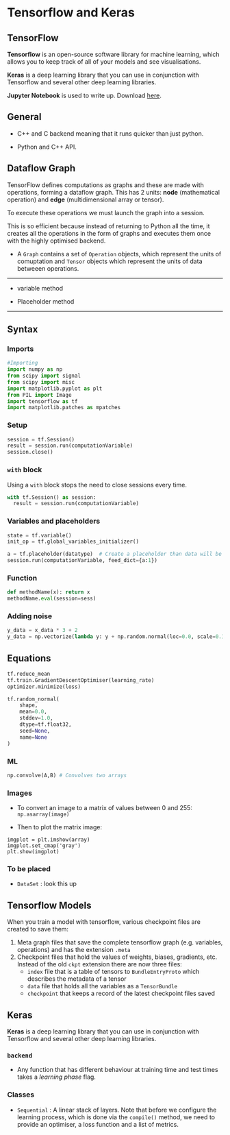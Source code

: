 # Tensorflow and Keras

## TensorFlow

**Tensorflow** is an open-source software library for machine learning, which allows you to keep track of all of your models and see visualisations.

**Keras** is a deep learning library that you can use in conjunction with Tensorflow and several other deep learning libraries.

**Jupyter Notebook** is used to write up. Download [here](https://jupyter.readthedocs.io/en/latest/install.html#new-to-python-and-jupyter).

## General

* C++ and C backend meaning that it runs quicker than just python.

* Python and C++ API.

## Dataflow Graph

TensorFlow defines computations as graphs and these are made with operations, forming a dataflow graph. This has 2 units: **node** (mathematical operation) and **edge** (multidimensional array or tensor).

To execute these operations we must launch the graph into a session.

This is so efficient because instead of returning to Python all the time, it creates all the operations in the form of graphs and executes them once with the highly optimised backend.

* A `Graph` contains a set of `Operation` objects, which represent the units of comuptation and `Tensor` objects which represent the units of data betweeen operations.
---

* variable method

* Placeholder method

---

## Syntax

### Imports

```python
#Importing
import numpy as np
from scipy import signal
from scipy import misc
import matplotlib.pyplot as plt
from PIL import Image
import tensorflow as tf
import matplotlib.patches as mpatches
```

### Setup

```python
session = tf.Session()
result = session.run(computationVariable)
session.close()
```

### `with` block

Using a `with` block stops the need to close sessions every time.

```python
with tf.Session() as session:
  result = session.run(computationVariable)
```

### Variables and placeholders

```python
state = tf.variable()
init_op = tf.global_variables_initializer()

a = tf.placeholder(datatype)  # Create a placeholder than data will be placed in when run
session.run(computationVariable, feed_dict={a:1})
```

### Function

```python
def methodName(x): return x
methodName.eval(session=sess)
```

### Adding noise

```python
y_data = x_data * 3 + 2
y_data = np.vectorize(lambda y: y + np.random.normal(loc=0.0, scale=0.1))(y_data)
```

## Equations

```python
tf.reduce_mean
tf.train.GradientDescentOptimiser(learning_rate)
optimizer.minimize(loss)

tf.random_normal(
    shape,
    mean=0.0,
    stddev=1.0,
    dtype=tf.float32,
    seed=None,
    name=None
)
```

### ML

```python
np.convolve(A,B) # Convolves two arrays
```


### Images

* To convert an image to a matrix of values between 0 and 255: `np.asarray(image)`

* Then to plot the matrix image:

```
imgplot = plt.imshow(array)
imgplot.set_cmap('gray')
plt.show(imgplot)
```

### To be placed

* `DataSet` : look this up

## Tensorflow Models

When you train a model with tensorflow, various checkpoint files are created to save them:

1. Meta graph files that save the complete tensorflow graph (e.g. variables, operations) and has the extension `.meta`
2. Checkpoint files that hold the values of weights, biases, gradients, etc. Instead of the old `ckpt` extension there are now three files:
	* `index` file that is a table of tensors to `BundleEntryProto` which describes the metadata of a tensor
	* `data` file that holds all the variables as a `TensorBundle`
	* `checkpoint` that keeps a record of the latest checkpoint files saved


## Keras

**Keras** is a deep learning library that you can use in conjunction with Tensorflow and several other deep learning libraries.

### `backend`

* Any function that has different behaviour at training time and test times takes a *learning phase* flag.

### Classes

* `Sequential` : A linear stack of layers. Note that before we configure the learning process, which is done via the `compile()` method, we need to provide an optimiser, a loss function and a list of metrics.
